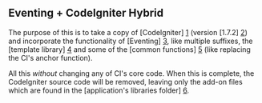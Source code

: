 Eventing + CodeIgniter Hybrid
-----------------------------

The purpose of this is to take a copy of [CodeIgniter] [1] (version [1.7.2] [2]) and incorporate the functionality of [Eventing] [3], like multiple suffixes, the [template library] [4] and some of the [common functions] [5] (like replacing the CI's anchor function).

All this *without* changing any of CI's core code.
When this is complete, the CodeIgniter source code will be removed, leaving only the add-on files which are found in the [application's libraries folder] [6].

[1]: http://codeigniter.com/ "CodeIgniter PHP Framework by EllisLab"
[2]: http://codeigniter.com/news/codeigniter_v1.7.2_released/
[3]: http://github.com/mynameiszanders/eventing "Eventing PHP Framework"
[4]: http://github.com/mynameiszanders/eventing/blob/master/system/libraries/template.php "Eventing's Template Library"
[5]: http://github.com/mynameiszanders/eventing/blob/master/system/common.php
[6]: http://github.com/mynameiszanders/eci/tree/master/system/application/libraries/
